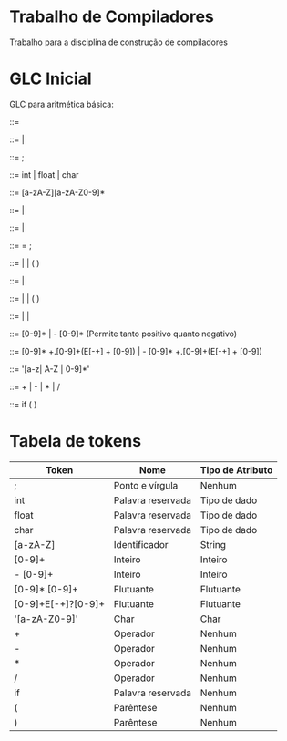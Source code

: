 # Trabalho de Compiladores
Trabalho para a disciplina de construção de compiladores


# GLC Inicial

GLC para aritmética básica: 


<programa> ::= <declaracoes> <comandos>

<declaracoes> ::= <declaracao> | <declaracoes> <declaracao>

<declaracao> ::= <tipo> <identificador> ;

<tipo> ::= int | float | char

<identificador> ::= [a-zA-Z][a-zA-Z0-9]*

<comandos> ::= <comando> | <comandos> <comando>

<comando> ::= <atribuicao> | <condicional>

<atribuicao> ::= <identificador> = <expressao> ;

<expressao> ::= <termo> | <expressao> <operador> <termo> | ( <expressao> )

<termo> ::= <fator> | <termo> <operador> <fator>

<fator> ::= <identificador> | <numero> | ( <expressao> )

<numero> ::= <inteiro> | <flutuante> | <char>

<inteiro> ::= [0-9]* | - [0-9]*  (Permite tanto positivo quanto negativo)

<flutuante> ::= [0-9]* +.[0-9]+(E[-+] + [0-9]) | - [0-9]* +.[0-9]+(E[-+] + [0-9]) 

<char> ::= '[a-z| A-Z | 0-9]*'

<operador> ::= + | - | * | /

<condicional> ::= if ( <expressao> ) <comando>


# Tabela de tokens

| Token         | Nome              | Tipo de Atributo |
|---------------|-------------------|------------------|
| ;             | Ponto e vírgula   | Nenhum           |
| int           | Palavra reservada | Tipo de dado     |
| float         | Palavra reservada | Tipo de dado     |
| char          | Palavra reservada | Tipo de dado     |
| [a-zA-Z]      | Identificador     | String           |
| [0-9]+        | Inteiro           | Inteiro          |
| - [0-9]+      | Inteiro           | Inteiro          |
| [0-9]*\.[0-9]+ | Flutuante         | Flutuante        |
| [0-9]+E[-+]?[0-9]+ | Flutuante      | Flutuante        |
| '[a-zA-Z0-9]' | Char              | Char             |
| +             | Operador          | Nenhum           |
| -             | Operador          | Nenhum           |
| *             | Operador          | Nenhum           |
| /             | Operador          | Nenhum           |
| if            | Palavra reservada | Nenhum           |
| (             | Parêntese         | Nenhum           |
| )             | Parêntese         | Nenhum           |
